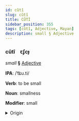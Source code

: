 ```yaml
---
id: cûtî
slug: cûtî
title: CÛTÎ
sidebar_position: 355
tags: [cûtî, Adjective, Mayan]
description: small § Adjective
---
```


### cûtî&emsp;<span kind="abugida">ꞇʄcɟ</span>

*small* **§** [Adjective](../../tags/Adjective)

**IPA**: /ˈt͡ɕu.ti/

**Verb**: to be small

**Noun**: smallness

**Modifier**: small

<details>
    <summary>Origin</summary>
    K'iche' ch'uti [t͡ʃuti]<br/>
    <em>Mayan Language Family</em>
</details>